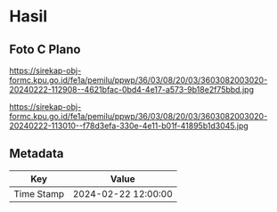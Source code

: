 # Hasil

## Foto C Plano

https://sirekap-obj-formc.kpu.go.id/fe1a/pemilu/ppwp/36/03/08/20/03/3603082003020-20240222-112908--4621bfac-0bd4-4e17-a573-9b18e2f75bbd.jpg

https://sirekap-obj-formc.kpu.go.id/fe1a/pemilu/ppwp/36/03/08/20/03/3603082003020-20240222-113010--f78d3efa-330e-4e11-b01f-41895b1d3045.jpg


## Metadata

| Key        | Value               |
| ---------- | ------------------- |
| Time Stamp | 2024-02-22 12:00:00 |



